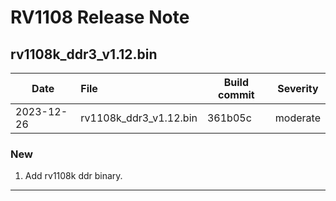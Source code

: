 # RV1108 Release Note

## rv1108k_ddr3_v1.12.bin

| Date       | File                   | Build commit | Severity |
| ---------- | :--------------------- | ------------ | -------- |
| 2023-12-26 | rv1108k_ddr3_v1.12.bin | 361b05c      | moderate |

### New

1. Add rv1108k ddr binary.

------

